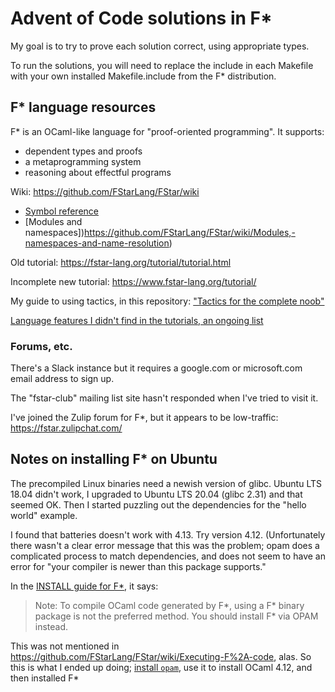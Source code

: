 # Advent of Code solutions in F*

My goal is to try to prove each solution correct, using appropriate types.

To run the solutions, you will need to replace the include in each Makefile
with your own installed Makefile.include from the F* distribution.

## F* language resources

F* is an OCaml-like language for "proof-oriented programming".  It supports:
  * dependent types and proofs
  * a metaprogramming system
  * reasoning about effectful programs
  
Wiki: https://github.com/FStarLang/FStar/wiki
  * [Symbol reference](https://github.com/FStarLang/FStar/wiki/F%2A-symbols-reference)
  * [Modules and namespaces])https://github.com/FStarLang/FStar/wiki/Modules,-namespaces-and-name-resolution)
  
Old tutorial: https://fstar-lang.org/tutorial/tutorial.html

Incomplete new tutorial: https://www.fstar-lang.org/tutorial/

My guide to using tactics, in this repository: ["Tactics for the complete noob"](doc/TacticsForTheCompleteNoob.md)

[Language features I didn't find in the tutorials, an ongoing list](doc/FeaturesForTheCompleteNoob.md)

### Forums, etc.

There's a Slack instance but it requires a google.com or microsoft.com email
address to sign up.

The "fstar-club" mailing list site hasn't responded when I've tried to visit it.

I've joined the Zulip forum for F*, but it appears to be low-traffic: https://fstar.zulipchat.com/

## Notes on installing F* on Ubuntu

The precompiled Linux binaries need a newish version of glibc.
Ubuntu LTS 18.04 didn't work, I upgraded to Ubuntu LTS 20.04 (glibc 2.31)
and that seemed OK.  Then I started puzzling out the dependencies for
the "hello world" example.

I found that batteries doesn't work with 4.13.  Try version 4.12.
(Unfortunately there wasn't a clear error message that this was the problem;
opam does a complicated process to match dependencies, and does not seem
to have an error for "your compiler is newer than this package supports."

In the [INSTALL guide for F*](https://github.com/FStarLang/FStar/blob/master/INSTALL.md#instructions-for-linux-and-mac-os-x), it says:

> Note: To compile OCaml code generated by F*, using a F* binary package is not the preferred method. You should install F* via OPAM instead.

This was not mentioned in https://github.com/FStarLang/FStar/wiki/Executing-F%2A-code, alas.  So this is what I ended up doing; [install `opam`](https://opam.ocaml.org/doc/Install.html), use it to install OCaml 4.12, and then installed F*   